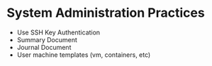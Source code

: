# System Administration Practices


- Use SSH Key Authentication 
- Summary Document
- Journal Document
- User machine templates (vm, containers, etc)

